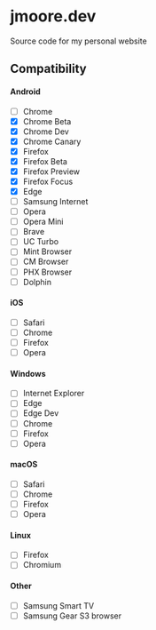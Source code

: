 # jmoore.dev
Source code for my personal website

## Compatibility

#### Android

- [ ] Chrome
- [x] Chrome Beta
- [x] Chrome Dev
- [x] Chrome Canary
- [x] Firefox
- [x] Firefox Beta
- [x] Firefox Preview
- [x] Firefox Focus
- [x] Edge
- [ ] Samsung Internet
- [ ] Opera
- [ ] Opera Mini
- [ ] Brave
- [ ] UC Turbo
- [ ] Mint Browser
- [ ] CM Browser
- [ ] PHX Browser
- [ ] Dolphin

#### iOS

- [ ] Safari
- [ ] Chrome
- [ ] Firefox
- [ ] Opera

#### Windows

- [ ] Internet Explorer
- [ ] Edge
- [ ] Edge Dev
- [ ] Chrome
- [ ] Firefox
- [ ] Opera

#### macOS

- [ ] Safari
- [ ] Chrome
- [ ] Firefox
- [ ] Opera

#### Linux

- [ ] Firefox
- [ ] Chromium

#### Other

- [ ] Samsung Smart TV
- [ ] Samsung Gear S3 browser